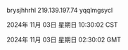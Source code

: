 brysjhhrhl 219.139.197.74 yqqlmgsycl

2024年 11月 03日 星期日 10:30:02 CST

2024年 11月 03日 星期日 02:30:02 GMT
